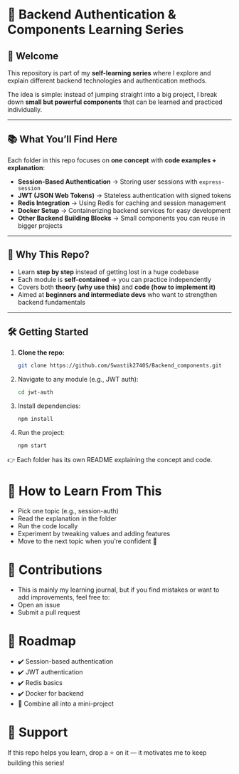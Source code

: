 # 🔐 Backend Authentication & Components Learning Series

## 👋 Welcome
This repository is part of my **self-learning series** where I explore and explain different backend technologies and authentication methods.  

The idea is simple: instead of jumping straight into a big project, I break down **small but powerful components** that can be learned and practiced individually.

---

## 📚 What You’ll Find Here
Each folder in this repo focuses on **one concept** with **code examples + explanation**:

- **Session-Based Authentication** → Storing user sessions with `express-session`  
- **JWT (JSON Web Tokens)** → Stateless authentication with signed tokens  
- **Redis Integration** → Using Redis for caching and session management  
- **Docker Setup** → Containerizing backend services for easy development  
- **Other Backend Building Blocks** → Small components you can reuse in bigger projects  

---

## 🚀 Why This Repo?
- Learn **step by step** instead of getting lost in a huge codebase  
- Each module is **self-contained** → you can practice independently  
- Covers both **theory (why use this)** and **code (how to implement it)**  
- Aimed at **beginners and intermediate devs** who want to strengthen backend fundamentals  

---

## 🛠️ Getting Started

1. **Clone the repo:**
   ```bash
   git clone https://github.com/Swastik2740S/Backend_components.git

2. Navigate to any module (e.g., JWT auth):
   ```bash
   cd jwt-auth

3. Install dependencies:
   ```bash
   npm install

4. Run the project:
   ```bash
   npm start

👉 Each folder has its own README explaining the concept and code.

# 📖 How to Learn From This
- Pick one topic (e.g., session-auth)
- Read the explanation in the folder
- Run the code locally
- Experiment by tweaking values and adding features
- Move to the next topic when you’re confident 🚀

# 🤝 Contributions
- This is mainly my learning journal, but if you find mistakes or want to add improvements, feel free to:
- Open an issue
- Submit a pull request

# 📌 Roadmap
- ✔️ Session-based authentication
- ✔️ JWT authentication
- ✔️ Redis basics
- ✔️ Docker for backend
- 🔲 Combine all into a mini-project

# 🌟 Support
If this repo helps you learn, drop a ⭐ on it — it motivates me to keep building this series!
